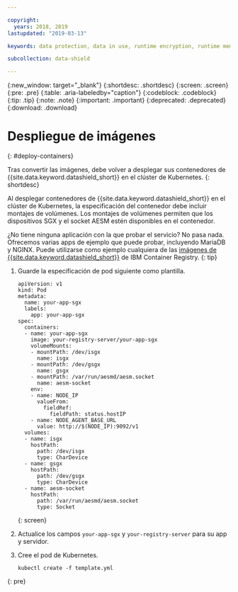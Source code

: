 ```yaml
---

copyright:
  years: 2018, 2019
lastupdated: "2019-03-13"

keywords: data protection, data in use, runtime encryption, runtime memory encryption, encrypted memory, intel sgx, software guard extensions, fortanix runtime encryption

subcollection: data-shield

---
```


{:new_window: target="_blank"}
{:shortdesc: .shortdesc}
{:screen: .screen}
{:pre: .pre}
{:table: .aria-labeledby="caption"}
{:codeblock: .codeblock}
{:tip: .tip}
{:note: .note}
{:important: .important}
{:deprecated: .deprecated}
{:download: .download}


# Despliegue de imágenes
{: #deploy-containers}

Tras convertir las imágenes, debe volver a desplegar sus contenedores de
{{site.data.keyword.datashield_short}} en el clúster de Kubernetes.
{: shortdesc}

Al desplegar contenedores de {{site.data.keyword.datashield_short}} en el clúster de Kubernetes, la especificación del contenedor debe incluir montajes de volúmenes. Los montajes de volúmenes permiten que los dispositivos SGX y el socket AESM estén disponibles en el contenedor.

¿No tiene ninguna aplicación con la que probar el servicio? No pasa nada. Ofrecemos varias apps de ejemplo que puede probar, incluyendo MariaDB y NGINX. Puede utilizarse como ejemplo cualquiera de las
[imágenes de {{site.data.keyword.datashield_short}}](/docs/services/Registry?topic=RegistryImages-datashield-mariadb_starter#datashield-mariadb_starter) de IBM Container Registry.
{: tip}

1. Guarde la especificación de pod siguiente como plantilla.

    ```
    apiVersion: v1
    kind: Pod
    metadata:
      name: your-app-sgx
      labels:
        app: your-app-sgx
    spec:
      containers:
      - name: your-app-sgx
        image: your-registry-server/your-app-sgx
        volumeMounts:
        - mountPath: /dev/isgx
          name: isgx
        - mountPath: /dev/gsgx
          name: gsgx
        - mountPath: /var/run/aesmd/aesm.socket
          name: aesm-socket
        env:
        - name: NODE_IP
          valueFrom:
            fieldRef:
              fieldPath: status.hostIP
        - name: NODE_AGENT_BASE_URL
          value: http://$(NODE_IP):9092/v1
      volumes:
      - name: isgx
        hostPath:
          path: /dev/isgx
          type: CharDevice
      - name: gsgx
        hostPath:
          path: /dev/gsgx
          type: CharDevice
      - name: aesm-socket
        hostPath:
          path: /var/run/aesmd/aesm.socket
          type: Socket
    ```
    {: screen}

2. Actualice los campos `your-app-sgx` y `your-registry-server` para su app y servidor.

3. Cree el pod de Kubernetes.

   ```
   kubectl create -f template.yml
   ```
  {: pre}

